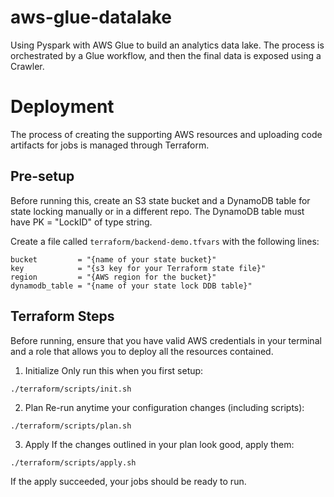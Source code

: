 # aws-glue-datalake
Using Pyspark with AWS Glue to build an analytics data lake. The process is orchestrated by a Glue workflow, and then the final data is exposed using a Crawler.


# Deployment
The process of creating the supporting AWS resources and uploading code artifacts for jobs is managed through Terraform.

## Pre-setup
Before running this, create an S3 state bucket and a DynamoDB table for state locking manually or in a different repo. The DynamoDB table must have PK = "LockID" of type string.

Create a file called `terraform/backend-demo.tfvars` with the following lines:
```
bucket         = "{name of your state bucket}"
key            = "{s3 key for your Terraform state file}"
region         = "{AWS region for the bucket}"
dynamodb_table = "{name of your state lock DDB table}"
```

## Terraform Steps
Before running, ensure that you have valid AWS credentials in your terminal and a role that allows you to deploy all the resources contained.

1. Initialize
Only run this when you first setup:

`./terraform/scripts/init.sh`

2. Plan
Re-run anytime your configuration changes (including scripts):

`./terraform/scripts/plan.sh`

3. Apply
If the changes outlined in your plan look good, apply them:

`./terraform/scripts/apply.sh`

If the apply succeeded, your jobs should be ready to run.

